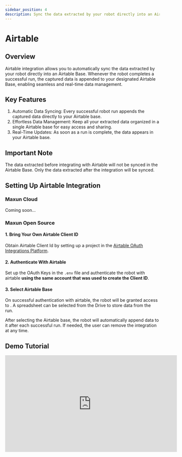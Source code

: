 ```yaml
---
sidebar_position: 4
description: Sync the data extracted by your robot directly into an Airtable Base.
---
```


# Airtable

## Overview

Airtable integration allows you to automatically sync the data extracted by your robot directly into an Airtable Base. Whenever the robot completes a successful run, the captured data is appended to your designated Airtable Base, enabling seamless and real-time data management.


## Key Features

1. Automatic Data Syncing: Every successful robot run appends the captured data directly to your Airtable base.
2. Effortless Data Management: Keep all your extracted data organized in a single Airtable base for easy access and sharing.
3. Real-Time Updates: As soon as a run is complete, the data appears in your Airtable base.

## Important Note

The data extracted before integrating with Airtable will not be synced in the Airtable Base. Only the data extracted after the integration will be synced.

## Setting Up Airtable Integration

### Maxun Cloud
Coming soon...

### Maxun Open Source

#### 1. Bring Your Own Airtable Client ID
Obtain Airtable Client Id by setting up a project in the [Airtable OAuth Integrations Platform](https://airtable.com/create/oauth).

#### 2. Authenticate With Airtable
Set up the OAuth Keys in the `.env` file and authenticate the robot with airtable **using the same account that was used to create the Client ID**.

#### 3. Select Airtable Base
On successful authentication with airtable, the robot will be granted access to . A spreadsheet can be selected from the Drive to store data from the run.



After selecting the Airtable base, the robot will automatically append data to it after each successful run. If needed, the user can remove the integration at any time.


## Demo Tutorial
<iframe width="560" height="315" src="https://www.youtube.com/embed/Yf4Ifi2WuJk?si=9ITe3V3zQePoQDT7" title="YouTube video player" frameborder="0" allow="accelerometer; autoplay; clipboard-write; encrypted-media; gyroscope; picture-in-picture; web-share" referrerpolicy="strict-origin-when-cross-origin" allowfullscreen></iframe>